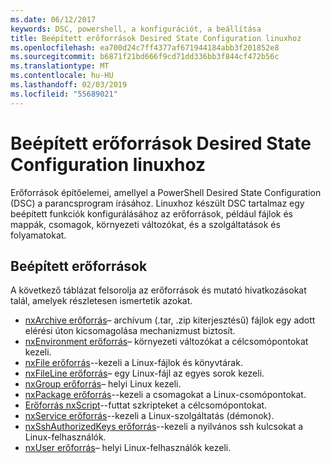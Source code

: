 ```yaml
---
ms.date: 06/12/2017
keywords: DSC, powershell, a konfigurációt, a beállítása
title: Beépített erőforrások Desired State Configuration linuxhoz
ms.openlocfilehash: ea700d24c7ff4377af671944184abb3f201852e8
ms.sourcegitcommit: b6871f21bd666f9cd71dd336bb3f844cf472b56c
ms.translationtype: MT
ms.contentlocale: hu-HU
ms.lasthandoff: 02/03/2019
ms.locfileid: "55689021"
---
```

# <a name="built-in-desired-state-configuration-resources-for-linux"></a>Beépített erőforrások Desired State Configuration linuxhoz

Erőforrások építőelemei, amellyel a PowerShell Desired State Configuration (DSC) a parancsprogram írásához. Linuxhoz készült DSC tartalmaz egy beépített funkciók konfigurálásához az erőforrások, például fájlok és mappák, csomagok, környezeti változókat, és a szolgáltatások és folyamatokat.

## <a name="built-in-resources"></a>Beépített erőforrások

A következő táblázat felsorolja az erőforrások és mutató hivatkozásokat talál, amelyek részletesen ismertetik azokat.

* [nxArchive erőforrás](lnxArchiveResource.md)– archívum (.tar, .zip kiterjesztésű) fájlok egy adott elérési úton kicsomagolása mechanizmust biztosít.
* [nxEnvironment erőforrás](lnxEnvironmentResource.md)– környezeti változókat a célcsomópontokat kezeli.
* [nxFile erőforrás](lnxFileResource.md)--kezeli a Linux-fájlok és könyvtárak.
* [nxFileLine erőforrás](lnxFileLineResource.md)– egy Linux-fájl az egyes sorok kezeli.
* [nxGroup erőforrás](lnxGroupResource.md)– helyi Linux kezeli.
* [nxPackage erőforrás](lnxPackageResource.md)--kezeli a csomagokat a Linux-csomópontokat.
* [Erőforrás nxScript](lnxScriptResource.md)--futtat szkripteket a célcsomópontokat.
* [nxService erőforrás](lnxServiceResource.md)--kezeli a Linux-szolgáltatás (démonok).
* [nxSshAuthorizedKeys erőforrás](lnxSshAuthorizedKeysResource.md)--kezeli a nyilvános ssh kulcsokat a Linux-felhasználók.
* [nxUser erőforrás](lnxUserResource.md)– helyi Linux-felhasználók kezeli.